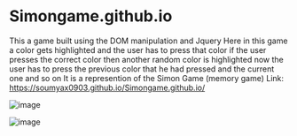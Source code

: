 # Simongame.github.io
This a game built using the DOM manipulation and Jquery
Here in this game a color gets highlighted and the user has to press that color 
if the user presses the correct color then another random color is highlighted now the user has to press the previous color that he had pressed and the current one
and so on
It is a represention of the Simon Game (memory game)
Link: https://soumyax0903.github.io/Simongame.github.io/

![image](https://user-images.githubusercontent.com/79750961/120927801-c6d8f700-c6ff-11eb-9c15-a0384384dc9d.png)

![image](https://user-images.githubusercontent.com/79750961/120927846-ec660080-c6ff-11eb-839d-4b6737021ee9.png)
